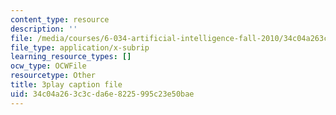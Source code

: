 ```yaml
---
content_type: resource
description: ''
file: /media/courses/6-034-artificial-intelligence-fall-2010/34c04a263c3cda6e8225995c23e50bae_j1H3jAAGlEA.srt
file_type: application/x-subrip
learning_resource_types: []
ocw_type: OCWFile
resourcetype: Other
title: 3play caption file
uid: 34c04a26-3c3c-da6e-8225-995c23e50bae
---
```

